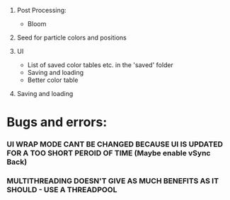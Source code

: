 1. Post Processing:
    - Bloom

2. Seed for particle colors and positions

3. UI
    - List of saved color tables etc. in the 'saved' folder
    - Saving and loading
    - Better color table

4. Saving and loading

# Bugs and errors:
### UI WRAP MODE CANT BE CHANGED BECAUSE UI IS UPDATED FOR A TOO SHORT PEROID OF TIME (Maybe enable vSync Back)
### MULTITHREADING DOESN'T GIVE AS MUCH BENEFITS AS IT SHOULD - USE A THREADPOOL